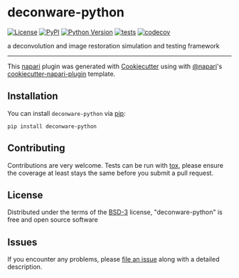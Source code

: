 # deconware-python

[![License](https://img.shields.io/pypi/l/deconware-python.svg?color=green)](https://github.com/DeconWaRE/deconware-python/raw/master/LICENSE)
[![PyPI](https://img.shields.io/pypi/v/deconware-python.svg?color=green)](https://pypi.org/project/deconware-python)
[![Python Version](https://img.shields.io/pypi/pyversions/deconware-python.svg?color=green)](https://python.org)
[![tests](https://github.com/DeconWaRE/deconware-python/workflows/tests/badge.svg)](https://github.com/DeconWaRE/deconware-python/actions)
[![codecov](https://codecov.io/gh/DeconWaRE/deconware-python/branch/master/graph/badge.svg)](https://codecov.io/gh/DeconWaRE/deconware-python)

a deconvolution and image restoration simulation and testing framework

----------------------------------

This [napari] plugin was generated with [Cookiecutter] using with [@napari]'s [cookiecutter-napari-plugin] template.

<!--
Don't miss the full getting started guide to set up your new package:
https://github.com/napari/cookiecutter-napari-plugin#getting-started

and review the napari docs for plugin developers:
https://napari.org/docs/plugins/index.html
-->

## Installation

You can install `deconware-python` via [pip]:

    pip install deconware-python

## Contributing

Contributions are very welcome. Tests can be run with [tox], please ensure
the coverage at least stays the same before you submit a pull request.

## License

Distributed under the terms of the [BSD-3] license,
"deconware-python" is free and open source software

## Issues

If you encounter any problems, please [file an issue] along with a detailed description.

[napari]: https://github.com/napari/napari
[Cookiecutter]: https://github.com/audreyr/cookiecutter
[@napari]: https://github.com/napari
[MIT]: http://opensource.org/licenses/MIT
[BSD-3]: http://opensource.org/licenses/BSD-3-Clause
[GNU GPL v3.0]: http://www.gnu.org/licenses/gpl-3.0.txt
[GNU LGPL v3.0]: http://www.gnu.org/licenses/lgpl-3.0.txt
[Apache Software License 2.0]: http://www.apache.org/licenses/LICENSE-2.0
[Mozilla Public License 2.0]: https://www.mozilla.org/media/MPL/2.0/index.txt
[cookiecutter-napari-plugin]: https://github.com/napari/cookiecutter-napari-plugin
[file an issue]: https://github.com/DeconWaRE/deconware-python/issues
[napari]: https://github.com/napari/napari
[tox]: https://tox.readthedocs.io/en/latest/
[pip]: https://pypi.org/project/pip/
[PyPI]: https://pypi.org/
